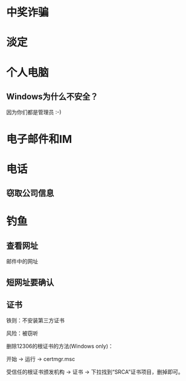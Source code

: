# 中奖诈骗
# 淡定
# 个人电脑

## Windows为什么不安全？

因为你们都是管理员 :-)


# 电子邮件和IM


# 电话

## 窃取公司信息

# 钓鱼

## 查看网址

邮件中的网址 

## 短网址要确认


## 证书

铁则：不安装第三方证书

风险：被窃听

删除12306的根证书的方法(Windows only)：

开始 -> 运行 -> certmgr.msc

受信任的根证书颁发机构 -> 证书 -> 下拉找到“SRCA”证书项目，删掉即可。

